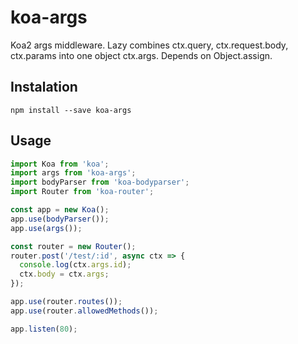 # koa-args
Koa2 args middleware.
Lazy combines ctx.query, ctx.request.body, ctx.params into one object ctx.args.
Depends on Object.assign.

## Instalation
```
npm install --save koa-args
```

## Usage
```javascript
import Koa from 'koa';
import args from 'koa-args';
import bodyParser from 'koa-bodyparser';
import Router from 'koa-router';

const app = new Koa();
app.use(bodyParser());
app.use(args());

const router = new Router();
router.post('/test/:id', async ctx => {
  console.log(ctx.args.id);
  ctx.body = ctx.args;
});

app.use(router.routes());
app.use(router.allowedMethods());

app.listen(80);
```
